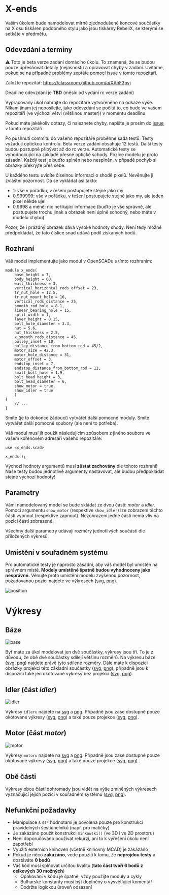 # X-ends

Vaším úkolem bude namodelovat mírně zjednodušené koncové součástky na X osu tiskáren podobného stylu jako jsou tiskárny RebeliX, se kterými se setkáte v předmětu.

## Odevzdání a termíny

:warning: Toto je beta verze zadání domácího úkolu.
To znamená, že se budou pouze upřesňovat detaily (nejasnosti) a opravovat chyby v zadání.
Uvítáme, pokud se na případné problémy zeptáte pomocí
[issue] v tomto repozitáři.

Založte repozitář: https://classroom.github.com/a/XAhF3pvj

Deadline odevzdání je **TBD** (měsíc od vydání rc verze zadání)

Vypracovaný úkol nahrajte do repozitáře vytvořeného na odkaze výše.
Nikam jinam jej neposílejte, jako odevzdání se počítá to,
co bude ve vašem repozitáři (ve výchozí větvi (většinou master))
v momentu deadlinu.

Pokud máte jakékoliv dotazy, či naleznete chyby, napište je prosím do
[issue] v tomto repozitáři.

[issue]: https://github.com/3DprintFIT/B182HW-Assignmet/issues

Po pushnutí commitu do vašeho repozitáře proběhne sada testů.
Testy vyžadují optickou kontrolu. Beta verze zadání obsahuje 12 testů.
Další testy budou postupně přibývat až do rc verze.
Automatické testy se vyhodnocující na základě přesné optické schody.
Pozice modelu je proto zásadní.
Každý test je buďto splněn nebo nesplněn, v případě pochyb si obrázky překryjte přes sebe.

U každého testu uvidíte číselnou informaci o shodě pixelů. Nevěnujte ji zvláštní pozornost.
Dá se vykládat asi takto:

 * 1: vše v pořádku, v řešení postupujete stejně jako my
 * 0.999999: vše v pořádku, v řešení postupujete stejně jako my, ale jeden pixel někde ujel
 * 0.9998 a méně: nic neříkající informace (buďto je vše správně, ale postupujete trochu jinak a obrázek není úplně schodný, nebo máte v modelu chybu)

Pozor, že i prázdný obrázek dává vysoké hodnoty shody.
Není tedy možné předpokládat, že tato číslice snad udává podíl získaných bodů.

## Rozhraní

Váš model implementujte jako modul v OpenSCADu s tímto rozhraním:

```scad
module x_ends(
	base_height = 7,
	body_height = 60,
	wall_thickness = 3,
	vertical_horizontal_rods_offset = 23,
	tr_nut_hole = 12.5,
	tr_nut_mount_hole = 16,
	vertical_rods_distance = 25,
	smooth_rod_hole = 8.1,
	linear_bearing_hole = 15,
	split_width = 1,
	layer_height = 0.15,
	bolt_hole_diameter = 3.3,
	nut = 5.6,
	nut_thickness = 2.5,
	x_smooth_rods_distance = 45,
	pulley_inset = 10,
	pulley_distance_from_bottom_rod = 45/2,
	motor_size = 42.3,
	motor_hole_distance = 31,
	motor_offset = 3,
	endstop_inset = 7,
	endstop_distance_from_bottom_rod = 12,
	small_bolt_hole = 1.9,
	bolt_head_height = 3,
	bolt_head_diameter = 6,
	show_motor = true,
	show_idler = true
	)
{
    // ...
}
```

Smíte (je to dokonce žádoucí) vytvářet další pomocné moduly.
Smíte vytvářet další pomocné soubory (ale není to potřeba).

Váš modul musí jít použít následujícím způsobem z jiného souboru ve vašem
kořenovém adresáři vašeho repozitáře:

```scad
use <x_ends.scad>

x_ends();
```

Výchozí hodnoty argumentů musí **zůstat zachovány** dle tohoto rozhraní!
Naše testy budou jednotlivé argumenty nastavovat,
ale budou předpokládat stejné výchozí hodnoty!


## Parametry

Vámi namodelovaný model se bude skládat ze dvou částí: _motor_ a _idler_.
Pomocí argumentu `show_motor` (respektive  `show_idler`) lze zobrazení těchto
částí vypnout (respektive zapnout).
Nezobrazení jedné části nemá vliv na pozici části zobrazené.

Všechny další parametry udávají rozměry jednotlivých součástí dle přiložených
výkresů.


## Umístění v souřadném systému
Pro automatické testy je naprosto zásadní,
aby váš model byl umístěn na správném místě.
**Modely umístěné špatně budou vyhodnoceny jako nesprávné.**
Věnujte proto umístění modelu zvýšenou pozornost, požadovanou pozici najdete ve výkresech ([svg](drawings/position.svg), [png](drawings/position.svg.png)).

![position](drawings/position.svg)


# Výkresy

## Báze
![base](drawings/base_projections.svg)

Byť máte za úkol modelovat jen dvě součástky, výkresy jsou tři. To je z důvodu, že obě dvě součástky sdílejí většinu rozměrů.
Na výkresu báze ([svg](drawings/base_drawing.svg), [png](drawings/base_drawing.svg.png)) najdete právě tyto sdílené rozměry.
Dále máte k dispozici obrázky projekcí této základní součástky ([svg](drawings/base_projections.svg), [png](drawings/base_projections.svg.png)), případně jsou k dispozici také jen okótované výkresy bez projekcí  ([svg](drawings/base_dimensions.svg), [png](drawings/base_dimensions.svg.png)).

## Idler (část _idler_)
![idler](drawings/idler_projections.svg)

Výkresy `idleru` najdete na [svg](drawings/idler_drawing.svg) a [png](drawings/idler_drawing.svg.png). Případně jsou zase dostupné pouze okótované výkresy ([svg](drawings/idler_dimensions.svg), [png](drawings/idler_dimensions.svg.png)) a také pouze projekce ([svg](drawings/idler_projections.svg), [png](drawings/idler_projections.svg.png)).

## Motor (část _motor_)
![motor](drawings/motor_projections.svg)

Výkresy `motoru` najdete na [svg](drawings/motor_drawing.svg) a [png](drawings/motor_drawing.svg.png). Případně jsou zase dostupné pouze okótované výkresy ([svg](drawings/motor_dimensions.svg), [png](drawings/motor_dimension.svg.png)) a také pouze projekce ([svg](drawings/motor_projections.svg), [png](drawings/motor_projections.svg.png)).


## Obě části
Výkresy obou částí dohromady jsou vidět na výše zmíněných výkresech vyznačující jejich pozici v souřadném systému ([svg](drawings/position.svg), [png](drawings/position.svg.png)).

## Nefunkční požadavky

  - Manipulace s `$f*` hodnotami je povolena pouze pro konstrukci pravidelných šestiúhelníků (např. pro matičky)
  - Je zakázáno použít konstrukci `minkowski()` (ve 3D i ve 2D prostoru)
  - Není doporučováno používat rekurzi, ani to k vyřešení úkolu není zapotřebí
  - Využití externích knihoven (včetně knihovny MCAD) je zakázáno
  - Pokud je něco **zakázáno**, vede použití k tomu, že **neprojdou testy** a dostáváte **0 bodů**
  - Váš kód musí splňovat určitou kvalitu (**tato část tvoří 6 bodů z celkových 30 možných**)
    - Opakování v kódu je špatně, vždy použijte moduly a cykly
    - Bulharské konstanty musí být doplněny o vysvětlující komentář
    - Dodržte logickou úroveň odsazení
